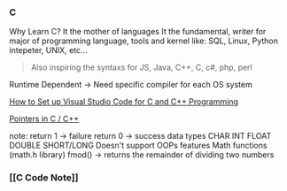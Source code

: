 ### C

Why Learn C? It the mother of languages
	It the fundamental, writer for major of programming language, tools and kernel like: SQL, Linux, Python intepeter, UNIX, etc...  
> Also inspiring the syntaxs for JS, Java, C++, C, c#, php, perl 

Runtime Dependent -> Need specific compiler for each OS system

[How to Set up Visual Studio Code for C and C++ Programming](https://www.youtube.com/watch?v=9VE7p-he4fA)

[Pointers in C / C++](https://www.youtube.com/@freecodecamp)


note:
	return 1 -> failure 
	return 0 -> success
data types
	CHAR
	INT
	FLOAT
	DOUBLE
	SHORT/LONG
Doesn't support OOPs features
Math functions (math.h library)
	fmod() -> returns the remainder of dividing two numbers

### [[C Code Note]]